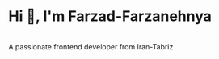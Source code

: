 <h3 align="center">
  <h1>Hi 👋, I'm Farzad-Farzanehnya</h1>
    <br />
  <span>A passionate frontend developer from Iran-Tabriz</span>
</h3>
<h3 align="center"></h3>
